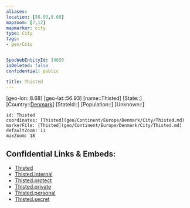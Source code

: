 ```yaml
---
aliases: 
location: [56.93,8.68]
mapzoom: [7,12] 
mapmarker: city 
type: City
tags:
- geo/City


SpocWebEntityId: 34850
isDeleted: false
confidential: public

title: Thisted
---
```

[geo-lon::8.68]
[geo-lat::56.93]
[name::Thisted]
[State::]
[Country::[Denmark](geo/Continent/Europe/Denmark.md)]
[StateId::]
[Population::]
[Unknown::]


```leaflet
id: Thisted
coordinates: [Thisted](geo/Continent/Europe/Denmark/City/Thisted.md)
markerFile: [Thisted](geo/Continent/Europe/Denmark/City/Thisted.md)
defaultZoom: 11 
maxZoom: 18
```


## Confidential Links & Embeds: 
- [Thisted](../../../../../../_public/geo/Continent/Europe/Denmark/City/Thisted.md) 
- [Thisted.internal](../../../../../../_internal/geo/Continent/Europe/Denmark/City/Thisted.internal.md) 
- [Thisted.protect](../../../../../../_protect/geo/Continent/Europe/Denmark/City/Thisted.protect.md) 
- [Thisted.private](../../../../../../_private/geo/Continent/Europe/Denmark/City/Thisted.private.md) 
- [Thisted.personal](../../../../../../_personal/geo/Continent/Europe/Denmark/City/Thisted.personal.md) 
- [Thisted.secret](../../../../../../_secret/geo/Continent/Europe/Denmark/City/Thisted.secret.md) 

